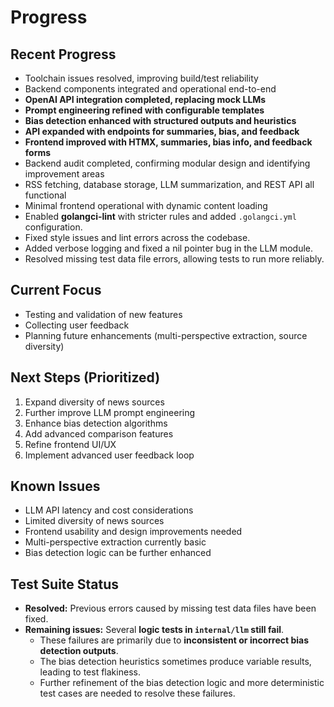 # Progress

## Recent Progress
- Toolchain issues resolved, improving build/test reliability
- Backend components integrated and operational end-to-end
- **OpenAI API integration completed, replacing mock LLMs**
- **Prompt engineering refined with configurable templates**
- **Bias detection enhanced with structured outputs and heuristics**
- **API expanded with endpoints for summaries, bias, and feedback**
- **Frontend improved with HTMX, summaries, bias info, and feedback forms**
- Backend audit completed, confirming modular design and identifying improvement areas
- RSS fetching, database storage, LLM summarization, and REST API all functional
- Minimal frontend operational with dynamic content loading
- Enabled **golangci-lint** with stricter rules and added `.golangci.yml` configuration.
- Fixed style issues and lint errors across the codebase.
- Added verbose logging and fixed a nil pointer bug in the LLM module.
- Resolved missing test data file errors, allowing tests to run more reliably.

## Current Focus
- Testing and validation of new features
- Collecting user feedback
- Planning future enhancements (multi-perspective extraction, source diversity)

## Next Steps (Prioritized)
1. Expand diversity of news sources
2. Further improve LLM prompt engineering
3. Enhance bias detection algorithms
4. Add advanced comparison features
5. Refine frontend UI/UX
6. Implement advanced user feedback loop

## Known Issues
- LLM API latency and cost considerations
- Limited diversity of news sources
- Frontend usability and design improvements needed
- Multi-perspective extraction currently basic
- Bias detection logic can be further enhanced

## Test Suite Status

- **Resolved:** Previous errors caused by missing test data files have been fixed.
- **Remaining issues:** Several **logic tests in `internal/llm` still fail**.
  - These failures are primarily due to **inconsistent or incorrect bias detection outputs**.
  - The bias detection heuristics sometimes produce variable results, leading to test flakiness.
  - Further refinement of the bias detection logic and more deterministic test cases are needed to resolve these failures.